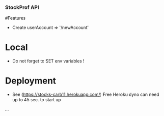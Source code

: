 ### StockProf API

#Features
* Create userAccount =>  '/newAccount'

# Local
* Do not forget to SET env variables !

# Deployment
* See (https://stocks-carb11.herokuapp.com/)
Free Heroku dyno can need up to 45 sec. to start up

...
